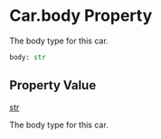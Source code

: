 # Car.body Property
The body type for this car.

```Python
body: str
```

## Property Value
[str](https://docs.python.org/3/library/functions.html#func-str)

The body type for this car.